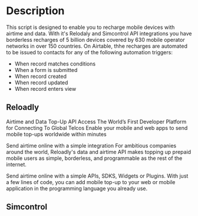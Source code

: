 # Description
This script is designed to enable you to recharge mobile devices with airtime and data. With it's Relodaly and Simcontrol API integrations you have borderless recharges of 5 billion devices covered by 630 mobile operator networks in over 150 countries. On Airtable, thhe recharges are automated to be issued to contacts for any of the following automation triggers:
- When record matches conditions
- When a form is submitted
- When record created
- When record updated
- When record enters view

## Reloadly
Airtime and Data Top-Up API Access The World’s First Developer Platform for Connecting To Global Telcos
Enable your mobile and web apps to send mobile top-ups worldwide within minutes

Send airtime online with a simple integration
For ambitious companies around the world, Reloadly's data and airtime API makes topping up prepaid mobile users as simple, borderless, and programmable as the rest of the internet.

Send airtime online with a simple APIs, SDKS, Widgets or Plugins. With just a few lines of code, you can add mobile top-up to your web or mobile application in the programming language you already use.


## Simcontrol
